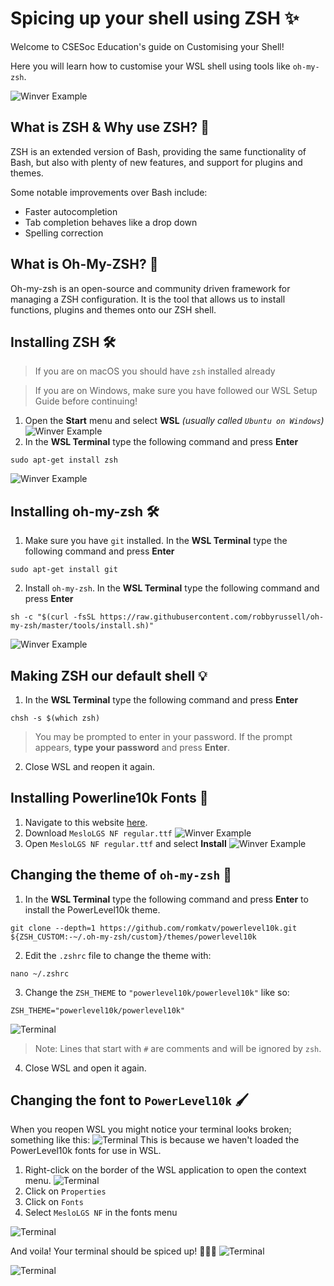 # Spicing up your shell using ZSH ✨

Welcome to CSESoc Education's guide on Customising your Shell! 

Here you will learn how to customise your WSL shell using tools like `oh-my-zsh`.


![Winver Example](/assets/img-11a.png "img-11a")

## What is ZSH & Why use ZSH? 🤔
ZSH is an extended version of Bash, providing the same functionality of Bash, but also with plenty of new features, and support for plugins and themes.

Some notable improvements over Bash include:
- Faster autocompletion
- Tab completion behaves like a drop down 
- Spelling correction

## What is Oh-My-ZSH? 🧠
Oh-my-zsh is an open-source and community driven framework for managing a ZSH configuration. It is the tool that allows us to install functions, plugins and themes onto our ZSH shell.

## Installing ZSH 🛠️
> If you are on macOS you should have `zsh` installed already

> If you are on Windows, make sure you have followed our WSL Setup Guide before continuing!

1. Open the **Start** menu and select **WSL** *(usually called `Ubuntu on Windows`)*
![Winver Example](/assets/img-14.png "img-14")
2. In the **WSL Terminal** type the following command and press **Enter**

```
sudo apt-get install zsh
```

![Winver Example](/assets/img-1.png "img-1")

## Installing oh-my-zsh 🛠️
1. Make sure you have `git` installed. In the **WSL Terminal** type the following command and press **Enter**

```
sudo apt-get install git
```

2. Install `oh-my-zsh`. In the **WSL Terminal** type the following command and press **Enter**

```
sh -c "$(curl -fsSL https://raw.githubusercontent.com/robbyrussell/oh-my-zsh/master/tools/install.sh)"
```

![Winver Example](/assets/img-2.png "img-2")

## Making ZSH our default shell 💡

1. In the **WSL Terminal** type the following command and press **Enter**

```
chsh -s $(which zsh)
```

> You may be prompted to enter in your password. If the prompt appears, **type your password** and press **Enter**.

2. Close WSL and reopen it again. 

## Installing Powerline10k Fonts 🦾
1. Navigate to this website [here](https://github.com/romkatv/powerlevel10k#manual-font-installation).
2. Download `MesloLGS NF regular.ttf`
![Winver Example](/assets/img-12.png "img-12")
3. Open `MesloLGS NF regular.ttf` and select **Install**
![Winver Example](/assets/img-13.png "img-13")

## Changing the theme of `oh-my-zsh` 🎨
1. In the **WSL Terminal** type the following command and press **Enter** to install the PowerLevel10k theme.
```
git clone --depth=1 https://github.com/romkatv/powerlevel10k.git ${ZSH_CUSTOM:-~/.oh-my-zsh/custom}/themes/powerlevel10k
```
2. Edit the `.zshrc` file to change the theme with:
```
nano ~/.zshrc
```
3. Change the `ZSH_THEME` to `"powerlevel10k/powerlevel10k"` like so:
```
ZSH_THEME="powerlevel10k/powerlevel10k"
```
![Terminal](/assets/img-5.png "img-5")

> Note: Lines that start with `#` are comments and will be ignored by `zsh`.

4. Close WSL and open it again.

## Changing the font to `PowerLevel10k` 🖌️
When you reopen WSL you might notice your terminal looks broken; something like this:
![Terminal](/assets/img-6.png "img-6")
This is because we haven't loaded the PowerLevel10k fonts for use in WSL. 

1. Right-click on the border of the WSL application to open the context menu.
![Terminal](/assets/img-7.png "img-7")
2. Click on `Properties`
3. Click on `Fonts`
4. Select `MesloLGS NF` in the fonts menu

![Terminal](/assets/img-8.png "img-8")

And voila! Your terminal should be spiced up! 🥳🥳🥳
![Terminal](/assets/img-9.png "img-9")

![Terminal](/assets/img-10.png "img-10")
